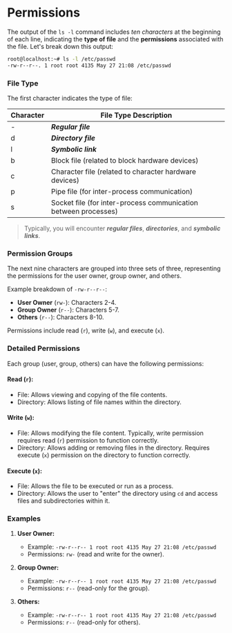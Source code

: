 # Permissions

The output of the `ls -l` command includes *ten characters* at the beginning of each line, indicating the **type of file** and the **permissions** associated with the file. Let's break down this output:

```bash
root@localhost:~# ls -l /etc/passwd
-rw-r--r--. 1 root root 4135 May 27 21:08 /etc/passwd
```

### File Type

The first character indicates the type of file:

| Character | File Type Description                                           |
| --------- | --------------------------------------------------------------- |
| -         | ***Regular file***                                                |
| d         | ***Directory file***                                              |
| l         | ***Symbolic link***                                               |
| b         | Block file (related to block hardware devices)                  |
| c         | Character file (related to character hardware devices)          |
| p         | Pipe file (for inter-process communication)                     |
| s         | Socket file (for inter-process communication between processes) |

> Typically, you will encounter ***regular files***, ***directories***, and ***symbolic links***.

### Permission Groups

The next nine characters are grouped into three sets of three, representing the permissions for the user owner, group owner, and others.

Example breakdown of `-rw-r--r--`:

- **User Owner** (`rw-`): Characters 2-4.
- **Group Owner** (`r--`): Characters 5-7.
- **Others** (`r--`): Characters 8-10.

Permissions include read (`r`), write (`w`), and execute (`x`).

### Detailed Permissions

Each group (user, group, others) can have the following permissions:

#### Read (`r`):
  - File: Allows viewing and copying of the file contents.
  - Directory: Allows listing of file names within the directory.

#### Write (`w`):
  - File: Allows modifying the file content. Typically, write permission requires read (`r`) permission to function correctly.
  - Directory: Allows adding or removing files in the directory. Requires execute (`x`) permission on the directory to function correctly.

#### Execute (`x`):
  - File: Allows the file to be executed or run as a process.
  - Directory: Allows the user to "enter" the directory using `cd` and access files and subdirectories within it.

### Examples

1. **User Owner:**
   - Example: `-rw-r--r-- 1 root root 4135 May 27 21:08 /etc/passwd`
   - Permissions: `rw-` (read and write for the owner).

2. **Group Owner:**
   - Example: `-rw-r--r-- 1 root root 4135 May 27 21:08 /etc/passwd`
   - Permissions: `r--` (read-only for the group).

3. **Others:**
   - Example: `-rw-r--r-- 1 root root 4135 May 27 21:08 /etc/passwd`
   - Permissions: `r--` (read-only for others).

